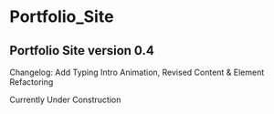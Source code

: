 # Portfolio_Site

## Portfolio Site version 0.4

Changelog: Add Typing Intro Animation, Revised Content & Element Refactoring

Currently Under Construction 

